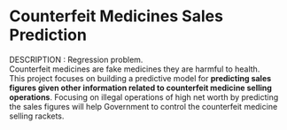 # Counterfeit Medicines Sales Prediction 
<p> DESCRIPTION : Regression problem.
<br> Counterfeit medicines are fake medicines they are harmful to health.<br>
This project focuses on building a predictive model for <b>predicting sales figures given other information related to counterfeit medicine selling operations</b>.  Focusing on illegal operations of high net worth by predicting the sales figures will help Government to control the counterfeit medicine  selling rackets.
 </p>
